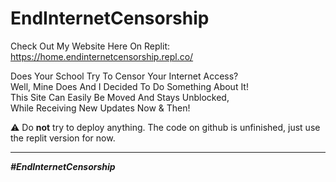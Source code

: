 ﻿# EndInternetCensorship
Check Out My Website Here On Replit: https://home.endinternetcensorship.repl.co/

Does Your School Try To Censor Your Internet Access?<br>
Well, Mine Does And I Decided To Do Something About It!<br>
This Site Can Easily Be Moved And Stays Unblocked,<br>
While Receiving New Updates Now & Then!

⚠️ Do **not** try to deploy anything. The code on github is unfinished, just use the replit version for now.

<hr>

<i><b>#EndInternetCensorship<b><i>